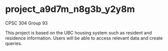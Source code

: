 # project_a9d7m_n8g3b_y2y8m

CPSC 304 Group 93

This project is based on the UBC housing system such as resident and residence information. Users will be able to access relevant data and create queries. 
